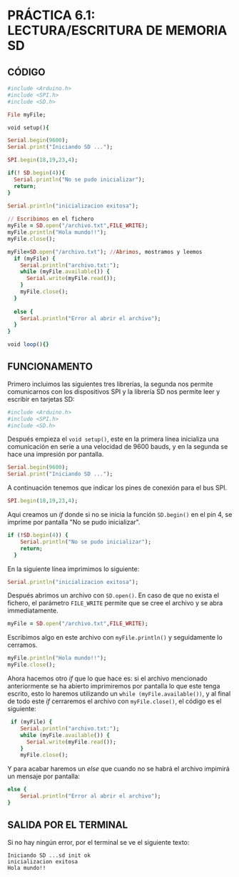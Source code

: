 # PRÁCTICA 6.1: LECTURA/ESCRITURA DE MEMORIA SD

## CÓDIGO

```ruby
#include <Arduino.h>
#include <SPI.h>
#include <SD.h>

File myFile;

void setup(){

Serial.begin(9600);
Serial.print("Iniciando SD ...");

SPI.begin(18,19,23,4);

if(! SD.begin(4)){
  Serial.println("No se pudo inicializar");
  return;
}
  
Serial.println("inicializacion exitosa");

// Escribimos en el fichero
myFile = SD.open("/archivo.txt",FILE_WRITE); 
myFile.println("Hola mundo!!");
myFile.close();

myFile=SD.open("/archivo.txt"); //Abrimos, mostramos y leemos
  if (myFile) {
    Serial.println("archivo.txt:");
    while (myFile.available()) {
      Serial.write(myFile.read());
    }
    myFile.close(); 
  }
  
  else {
    Serial.println("Error al abrir el archivo");
  }
}

void loop(){}
```

## FUNCIONAMENTO

Primero incluimos las siguientes tres librerías, la segunda nos permite comunicarnos con los dispositivos SPI y la librería SD nos permite leer y escribir en tarjetas SD:

```ruby
#include <Arduino.h>
#include <SPI.h>
#include <SD.h>
```

Después empieza el `void setup()`, este en la primera línea inicializa una comunicación en serie a una velocidad de 9600 bauds, y en la segunda se hace una impresión por pantalla.

```ruby
Serial.begin(9600);
Serial.print("Iniciando SD ...");
```

A continuación tenemos que indicar los pines de conexión para el bus SPI.

```ruby
SPI.begin(18,19,23,4);
```
Aqui creamos un *if* donde si no se inicia la función `SD.begin()` en el pin 4, se imprime por pantalla "No se pudo inicializar".

```ruby
if (!SD.begin(4)) {
    Serial.println("No se pudo inicializar");
    return;
  }
```

En la siguiente línea imprimimos lo siguiente:

```ruby
Serial.println("inicializacion exitosa");
```

Después abrimos un archivo con `SD.open()`. En caso de que no exista el fichero, el parámetro `FILE_WRITE` permite que se cree el archivo y se abra immediatamente.

```ruby
myFile = SD.open("/archivo.txt",FILE_WRITE);
```

Escribimos algo en este archivo con `myFile.println()` y seguidamente lo cerramos.

```ruby
myFile.println("Hola mundo!!");
myFile.close();
```

Ahora hacemos otro *if* que lo que hace es: si el archivo mencionado anteriormente se ha abierto imprimiremos por pantalla lo que este tenga escrito, esto lo haremos utilizando un `while (myFile.available())`, y al final de todo este *if* cerraremos el archivo con  `myFile.close()`, el código es el siguiente:

```ruby
 if (myFile) {
    Serial.println("archivo.txt:");
    while (myFile.available()) {
      Serial.write(myFile.read());
    }
    myFile.close(); 
```

Y para acabar haremos un *else* que cuando no se habrá el archivo impimirá un mensaje por pantalla:

```ruby
else {
    Serial.println("Error al abrir el archivo");
}
```

## SALIDA POR EL TERMINAL

Si no hay ningún error, por el terminal se ve el siguiente texto:

```
Iniciando SD ...sd init ok
inicializacion exitosa
Hola mundo!!
```